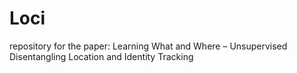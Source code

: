 # Loci

repository for the paper: Learning What and Where – Unsupervised Disentangling Location and Identity Tracking
